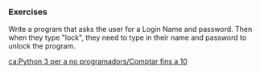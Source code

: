### Exercises

Write a program that asks the user for a Login Name and password. Then
when they type \"lock\", they need to type in their name and password to
unlock the program.

[ca:Python 3 per a no programadors/Comptar fins a
10](ca:Python_3_per_a_no_programadors/Comptar_fins_a_10 "wikilink")
